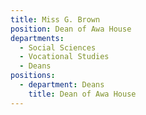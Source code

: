 ```yaml
---
title: Miss G. Brown
position: Dean of Awa House
departments:
  - Social Sciences
  - Vocational Studies
  - Deans
positions:
  - department: Deans
    title: Dean of Awa House
---
```

